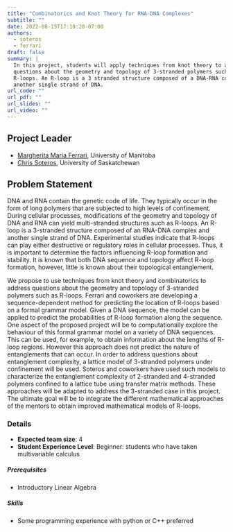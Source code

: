```yaml
---
title: "Combinatorics and Knot Theory for RNA-DNA Complexes"
subtitle: ""
date: 2022-08-15T17:10:20-07:00
authors:
  - soteros
  - ferrari
draft: false
summary: |
  In this project, students will apply techniques from knot theory to address
  questions about the geometry and topology of 3-stranded polymers such as
  R-loops. An R-loop is a 3 stranded structure composed of a DNA-RNA complex and
  another single strand of DNA.
url_code: ""
url_pdf: ""
url_slides: ""
url_video: ""
---
```


## Project Leader
  * [Margherita Maria Ferrari](/authors/ferrari/), University of Manitoba
  * [Chris Soteros](/authors/soteros/), University of Saskatchewan

## Problem Statement

DNA and RNA contain the genetic code of life. They typically occur in the form
of long polymers that are subjected to high levels of confinement. During
cellular processes, modifications of the geometry and topology of DNA and RNA
can yield multi-stranded structures such as R-loops. An R-loop is a 3-stranded
structure composed of an RNA-DNA complex and another single strand of DNA.
Experimental studies indicate that R-loops can play either destructive or
regulatory roles in cellular processes. Thus, it is important to determine the
factors influencing R-loop formation and stability. It is known that both DNA
sequence and topology affect R-loop formation, however, little is known about
their topological entanglement.

We propose to use techniques from knot theory and combinatorics to address
questions about the geometry and topology of 3-stranded polymers such as
R-loops. Ferrari and coworkers are developing a sequence-dependent method for
predicting the location of R-loops based on a formal grammar model. Given a DNA
sequence, the model can be applied to predict the probabilities of R-loop
formation along the sequence. One aspect of the proposed project will be to
computationally explore the behaviour of this formal grammar model on a variety
of DNA sequences. This can be used, for example, to obtain information about the
lengths of R-loop regions. However this approach does not predict the nature of
entanglements that can occur. In order to address questions about entanglement
complexity, a lattice model of 3-stranded polymers under confinement will be
used. Soteros and coworkers have used such models to characterize the
entanglement complexity of 2-stranded and 4-stranded polymers confined to a
lattice tube using transfer matrix methods. These approaches will be adapted to
address the 3-stranded case in this project. The ultimate goal will be to
integrate the different mathematical approaches of the mentors to obtain
improved mathematical models of R-loops.

### Details
  * **Expected team size**: 4
  * **Student Experience Level**: Beginner: students who have taken multivariable
    calculus
##### Prerequisites
  * Introductory Linear Algebra

##### Skills
  * Some programming experience with python or C++ preferred

